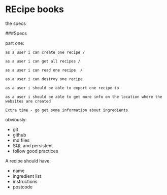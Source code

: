 # REcipe books
the specs

###Specs

part one:

    as a user i can create one recipe /
    
    as a user i can get all recipes /
    
    as a user i can read one recipe  /
    
    as a user i can destroy one recipe 
    
    as a user i should be able to export one recipe to 
    
    as a user i should be able to get more info on the location where the websites are created
    
    Extra time - go get some information about ingredients
    
obviously:
- git
- github
- md files
- SQL and persistent
- follow good practices

A recipe should have:
- name
- ingredient list
- instructions
- postcode